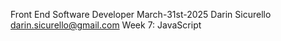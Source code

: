 
Front End Software Developer March-31st-2025
Darin Sicurello 
darin.sicurello@gmail.com
Week 7: JavaScript 
